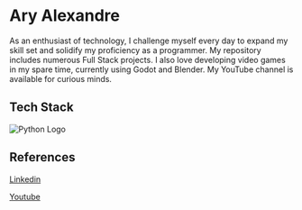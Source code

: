 # Ary Alexandre 
As an enthusiast of technology, I challenge myself every day to expand my skill set and solidify my proficiency as a programmer. My repository includes numerous Full Stack projects. I also love developing video games in my spare time, currently using Godot and Blender. My YouTube channel is available for curious minds.

## Tech Stack
![Python Logo](https://upload.wikimedia.org/wikipedia/commons/c/c3/Python-logo-notext.svg)

## References

[Linkedin](linkedin.com/in/ary-alexandre-pallas-urencio-4226a0171)

[Youtube](www.youtube.com/@TheGamePhylosofer)


<!--
**Ary1993/Ary1993** is a ✨ _special_ ✨ repository because its `README.md` (this file) appears on your GitHub profile.

Here are some ideas to get you started:

- 🔭 I’m currently working on ...
- 🌱 I’m currently learning ...
- 👯 I’m looking to collaborate on ...
- 🤔 I’m looking for help with ...
- 💬 Ask me about ...
- 📫 How to reach me: Linkedin : linkedin.com/in/ary-alexandre-pallas-urencio-4226a0171
- 😄 Pronouns: ...
- ⚡ Fun fact: ...
-->
